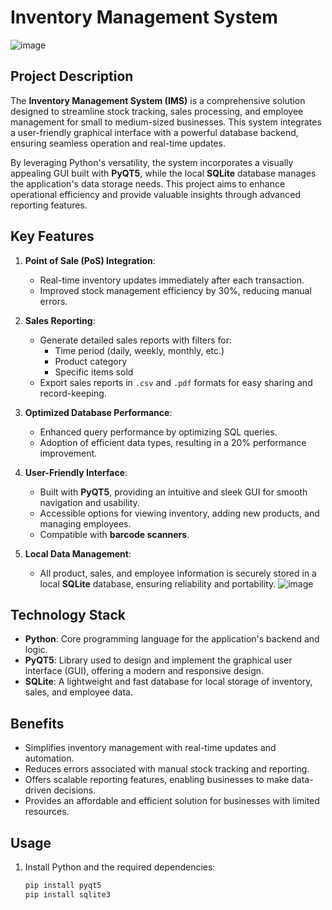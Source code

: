 # Inventory Management System
![image](https://github.com/user-attachments/assets/7b9e8c73-d7a7-4f93-af2c-66b0f6d195b9)

## Project Description

The **Inventory Management System (IMS)** is a comprehensive solution designed to streamline stock tracking, sales processing, and employee management for small to medium-sized businesses. This system integrates a user-friendly graphical interface with a powerful database backend, ensuring seamless operation and real-time updates.

By leveraging Python's versatility, the system incorporates a visually appealing GUI built with **PyQT5**, while the local **SQLite** database manages the application's data storage needs. This project aims to enhance operational efficiency and provide valuable insights through advanced reporting features.

## Key Features

1. **Point of Sale (PoS) Integration**:
   - Real-time inventory updates immediately after each transaction.
   - Improved stock management efficiency by 30%, reducing manual errors.

2. **Sales Reporting**:
   - Generate detailed sales reports with filters for:
     - Time period (daily, weekly, monthly, etc.)
     - Product category
     - Specific items sold
   - Export sales reports in `.csv` and `.pdf` formats for easy sharing and record-keeping.

3. **Optimized Database Performance**:
   - Enhanced query performance by optimizing SQL queries.
   - Adoption of efficient data types, resulting in a 20% performance improvement.

4. **User-Friendly Interface**:
   - Built with **PyQT5**, providing an intuitive and sleek GUI for smooth navigation and usability.
   - Accessible options for viewing inventory, adding new products, and managing employees.
   - Compatible with **barcode scanners**.

5. **Local Data Management**:
   - All product, sales, and employee information is securely stored in a local **SQLite** database, ensuring reliability and portability.
![image](https://github.com/user-attachments/assets/ef10a2ce-1ce4-41a1-ac07-8c1f97debba8)


## Technology Stack

- **Python**: Core programming language for the application's backend and logic.
- **PyQT5**: Library used to design and implement the graphical user interface (GUI), offering a modern and responsive design.
- **SQLite**: A lightweight and fast database for local storage of inventory, sales, and employee data.

## Benefits

- Simplifies inventory management with real-time updates and automation.
- Reduces errors associated with manual stock tracking and reporting.
- Offers scalable reporting features, enabling businesses to make data-driven decisions.
- Provides an affordable and efficient solution for businesses with limited resources.

## Usage

1. Install Python and the required dependencies:
   ```bash
   pip install pyqt5
   pip install sqlite3
